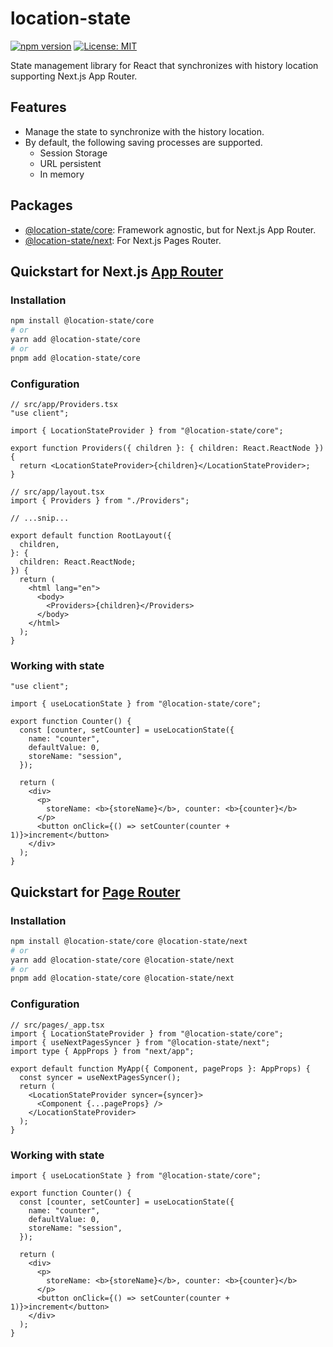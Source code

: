 # location-state

[![npm version](https://badge.fury.io/js/@location-state%2Fcore.svg)](https://badge.fury.io/js/@location-state%2Fcore)
[![License: MIT](https://img.shields.io/badge/License-MIT-yellow.svg)](https://opensource.org/licenses/MIT)

State management library for React that synchronizes with history location supporting Next.js App Router.

## Features

- Manage the state to synchronize with the history location.
- By default, the following saving processes are supported.
  - Session Storage
  - URL persistent
  - In memory

## Packages

- [@location-state/core](./packages/location-state-core/README.md): Framework agnostic, but for Next.js App Router.
- [@location-state/next](./packages/location-state-next/README.md): For Next.js Pages Router.

## Quickstart for Next.js [App Router](https://nextjs.org/docs/app)

### Installation

```sh
npm install @location-state/core
# or
yarn add @location-state/core
# or
pnpm add @location-state/core
```

### Configuration

```tsx
// src/app/Providers.tsx
"use client";

import { LocationStateProvider } from "@location-state/core";

export function Providers({ children }: { children: React.ReactNode }) {
  return <LocationStateProvider>{children}</LocationStateProvider>;
}
```

```tsx
// src/app/layout.tsx
import { Providers } from "./Providers";

// ...snip...

export default function RootLayout({
  children,
}: {
  children: React.ReactNode;
}) {
  return (
    <html lang="en">
      <body>
        <Providers>{children}</Providers>
      </body>
    </html>
  );
}
```

### Working with state

```tsx
"use client";

import { useLocationState } from "@location-state/core";

export function Counter() {
  const [counter, setCounter] = useLocationState({
    name: "counter",
    defaultValue: 0,
    storeName: "session",
  });

  return (
    <div>
      <p>
        storeName: <b>{storeName}</b>, counter: <b>{counter}</b>
      </p>
      <button onClick={() => setCounter(counter + 1)}>increment</button>
    </div>
  );
}
```

## Quickstart for [Page Router](https://nextjs.org/docs/pages)

### Installation

```sh
npm install @location-state/core @location-state/next
# or
yarn add @location-state/core @location-state/next
# or
pnpm add @location-state/core @location-state/next
```

### Configuration

```tsx
// src/pages/_app.tsx
import { LocationStateProvider } from "@location-state/core";
import { useNextPagesSyncer } from "@location-state/next";
import type { AppProps } from "next/app";

export default function MyApp({ Component, pageProps }: AppProps) {
  const syncer = useNextPagesSyncer();
  return (
    <LocationStateProvider syncer={syncer}>
      <Component {...pageProps} />
    </LocationStateProvider>
  );
}
```

### Working with state

```tsx
import { useLocationState } from "@location-state/core";

export function Counter() {
  const [counter, setCounter] = useLocationState({
    name: "counter",
    defaultValue: 0,
    storeName: "session",
  });

  return (
    <div>
      <p>
        storeName: <b>{storeName}</b>, counter: <b>{counter}</b>
      </p>
      <button onClick={() => setCounter(counter + 1)}>increment</button>
    </div>
  );
}
```
